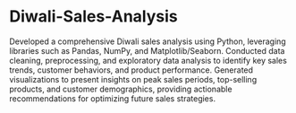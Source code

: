# Diwali-Sales-Analysis
Developed a comprehensive Diwali sales analysis using Python, leveraging libraries such as Pandas, NumPy, and Matplotlib/Seaborn. Conducted data cleaning, preprocessing, and exploratory data analysis to identify key sales trends, customer behaviors, and product performance. Generated visualizations to present insights on peak sales periods, top-selling products, and customer demographics, providing actionable recommendations for optimizing future sales strategies.
